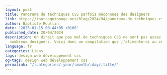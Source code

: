 ```yaml
---
layout: post
title: Panorama de techniques CSS parfois méconnues des designers
link: https://toutcequibouge.net/blog/2024/04/panorama-de-techniques-css-parfois-meconnues-des-designers/
author: Baptiste Roullin
date: '2025-01-15 08:44:05 +0100'
published_date: 20/04/2024
description: On dirait que pas mal de techniques CSS ne sont pas assez connues de
  nombreux designers. Voici donc un compilation que j’alimenterai au cours du temps.
language: fr
categories: Liens
tags: design web développement css
og-tags: design web développement css
permalink: "/:categories/:year/:month/:day/:title/"
---
```

